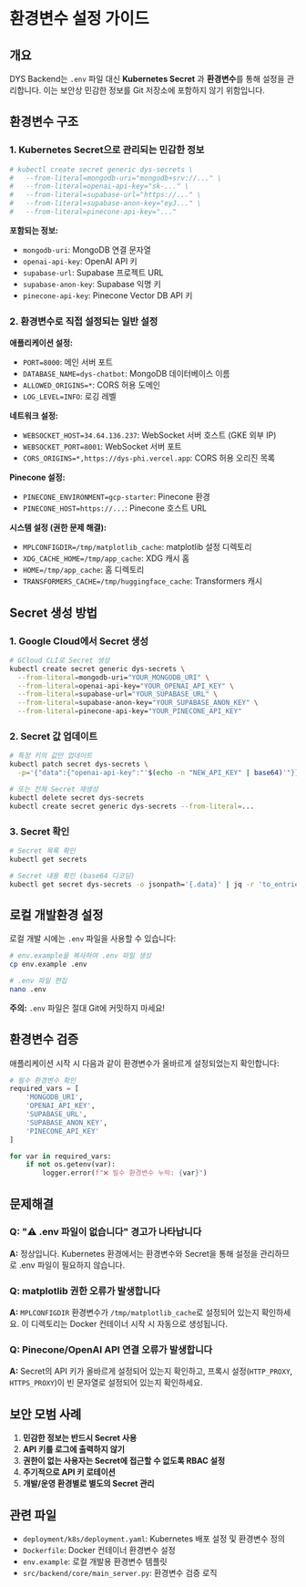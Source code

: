 # 환경변수 설정 가이드

## 개요

DYS Backend는 `.env` 파일 대신 **Kubernetes Secret** 과 **환경변수**를 통해 설정을 관리합니다. 이는 보안상 민감한 정보를 Git 저장소에 포함하지 않기 위함입니다.

## 환경변수 구조

### 1. Kubernetes Secret으로 관리되는 민감한 정보

```yaml
# kubectl create secret generic dys-secrets \
#   --from-literal=mongodb-uri="mongodb+srv://..." \
#   --from-literal=openai-api-key="sk-..." \
#   --from-literal=supabase-url="https://..." \
#   --from-literal=supabase-anon-key="eyJ..." \
#   --from-literal=pinecone-api-key="..."
```

**포함되는 정보:**
- `mongodb-uri`: MongoDB 연결 문자열
- `openai-api-key`: OpenAI API 키
- `supabase-url`: Supabase 프로젝트 URL
- `supabase-anon-key`: Supabase 익명 키
- `pinecone-api-key`: Pinecone Vector DB API 키

### 2. 환경변수로 직접 설정되는 일반 설정

**애플리케이션 설정:**
- `PORT=8000`: 메인 서버 포트
- `DATABASE_NAME=dys-chatbot`: MongoDB 데이터베이스 이름
- `ALLOWED_ORIGINS=*`: CORS 허용 도메인
- `LOG_LEVEL=INFO`: 로깅 레벨

**네트워크 설정:**
- `WEBSOCKET_HOST=34.64.136.237`: WebSocket 서버 호스트 (GKE 외부 IP)
- `WEBSOCKET_PORT=8001`: WebSocket 서버 포트
- `CORS_ORIGINS=*,https://dys-phi.vercel.app`: CORS 허용 오리진 목록

**Pinecone 설정:**
- `PINECONE_ENVIRONMENT=gcp-starter`: Pinecone 환경
- `PINECONE_HOST=https://...`: Pinecone 호스트 URL

**시스템 설정 (권한 문제 해결):**
- `MPLCONFIGDIR=/tmp/matplotlib_cache`: matplotlib 설정 디렉토리
- `XDG_CACHE_HOME=/tmp/app_cache`: XDG 캐시 홈
- `HOME=/tmp/app_cache`: 홈 디렉토리
- `TRANSFORMERS_CACHE=/tmp/huggingface_cache`: Transformers 캐시

## Secret 생성 방법

### 1. Google Cloud에서 Secret 생성

```bash
# GCloud CLI로 Secret 생성
kubectl create secret generic dys-secrets \
  --from-literal=mongodb-uri="YOUR_MONGODB_URI" \
  --from-literal=openai-api-key="YOUR_OPENAI_API_KEY" \
  --from-literal=supabase-url="YOUR_SUPABASE_URL" \
  --from-literal=supabase-anon-key="YOUR_SUPABASE_ANON_KEY" \
  --from-literal=pinecone-api-key="YOUR_PINECONE_API_KEY"
```

### 2. Secret 값 업데이트

```bash
# 특정 키의 값만 업데이트
kubectl patch secret dys-secrets \
  -p='{"data":{"openai-api-key":"'$(echo -n "NEW_API_KEY" | base64)'"}}'

# 또는 전체 Secret 재생성
kubectl delete secret dys-secrets
kubectl create secret generic dys-secrets --from-literal=...
```

### 3. Secret 확인

```bash
# Secret 목록 확인
kubectl get secrets

# Secret 내용 확인 (base64 디코딩)
kubectl get secret dys-secrets -o jsonpath='{.data}' | jq -r 'to_entries[] | "\(.key): \(.value | @base64d)"'
```

## 로컬 개발환경 설정

로컬 개발 시에는 `.env` 파일을 사용할 수 있습니다:

```bash
# env.example을 복사하여 .env 파일 생성
cp env.example .env

# .env 파일 편집
nano .env
```

**주의:** `.env` 파일은 절대 Git에 커밋하지 마세요!

## 환경변수 검증

애플리케이션 시작 시 다음과 같이 환경변수가 올바르게 설정되었는지 확인합니다:

```python
# 필수 환경변수 확인
required_vars = [
    'MONGODB_URI',
    'OPENAI_API_KEY', 
    'SUPABASE_URL',
    'SUPABASE_ANON_KEY',
    'PINECONE_API_KEY'
]

for var in required_vars:
    if not os.getenv(var):
        logger.error(f"❌ 필수 환경변수 누락: {var}")
```

## 문제해결

### Q: "⚠️ .env 파일이 없습니다" 경고가 나타납니다

**A:** 정상입니다. Kubernetes 환경에서는 환경변수와 Secret을 통해 설정을 관리하므로 .env 파일이 필요하지 않습니다.

### Q: matplotlib 권한 오류가 발생합니다

**A:** `MPLCONFIGDIR` 환경변수가 `/tmp/matplotlib_cache`로 설정되어 있는지 확인하세요. 이 디렉토리는 Docker 컨테이너 시작 시 자동으로 생성됩니다.

### Q: Pinecone/OpenAI API 연결 오류가 발생합니다

**A:** Secret의 API 키가 올바르게 설정되어 있는지 확인하고, 프록시 설정(`HTTP_PROXY`, `HTTPS_PROXY`)이 빈 문자열로 설정되어 있는지 확인하세요.

## 보안 모범 사례

1. **민감한 정보는 반드시 Secret 사용**
2. **API 키를 로그에 출력하지 않기**
3. **권한이 없는 사용자는 Secret에 접근할 수 없도록 RBAC 설정**
4. **주기적으로 API 키 로테이션**
5. **개발/운영 환경별로 별도의 Secret 관리**

## 관련 파일

- `deployment/k8s/deployment.yaml`: Kubernetes 배포 설정 및 환경변수 정의
- `Dockerfile`: Docker 컨테이너 환경변수 설정
- `env.example`: 로컬 개발용 환경변수 템플릿
- `src/backend/core/main_server.py`: 환경변수 검증 로직
